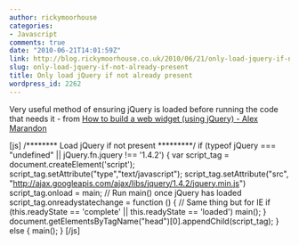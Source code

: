 ```yaml
---
author: rickymoorhouse
categories:
- Javascript
comments: true
date: "2010-06-21T14:01:59Z"
link: http://blog.rickymoorhouse.co.uk/2010/06/21/only-load-jquery-if-not-already-present/
slug: only-load-jquery-if-not-already-present
title: Only load jQuery if not already present
wordpress_id: 2262
---
```


Very useful method of ensuring jQuery is loaded before running the code that needs it - from [How to build a web widget (using jQuery) - Alex Marandon](http://alexmarandon.com/articles/web_widget_jquery/)


[js]
/******** Load jQuery if not present *********/
if (typeof jQuery === "undefined" || jQuery.fn.jquery !== '1.4.2') {
    var script_tag = document.createElement('script');
    script_tag.setAttribute("type","text/javascript");
    script_tag.setAttribute("src",
      "http://ajax.googleapis.com/ajax/libs/jquery/1.4.2/jquery.min.js")
    script_tag.onload = main; // Run main() once jQuery has loaded
    script_tag.onreadystatechange = function () { // Same thing but for IE
      if (this.readyState == 'complete' || this.readyState == 'loaded') main();
    }
    document.getElementsByTagName("head")[0].appendChild(script_tag);
} else {
    main();
}
[/js]

